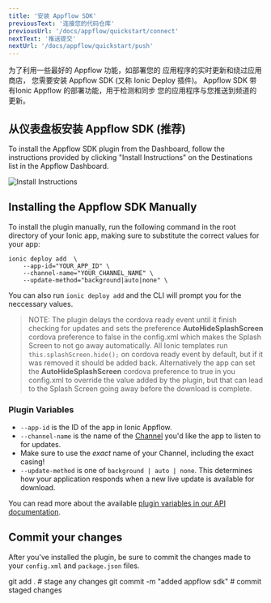 ```yaml
---
title: '安装 Appflow SDK'
previousText: '连接您的代码仓库'
previousUrl: '/docs/appflow/quickstart/connect'
nextText: '推送提交'
nextUrl: '/docs/appflow/quickstart/push'
---
```


为了利用一些最好的 Appflow 功能，如部署您的 应用程序的实时更新和绕过应用商店， 您需要安装 Appflow SDK (又称 Ionic Deploy 插件)。 Appflow SDK 带有Ionic Appflow 的部署功能，用于检测和同步 您的应用程序与您推送到频道的更新。

## 从仪表盘板安装 Appflow SDK (推荐)

To install the Appflow SDK plugin from the Dashboard, follow the instructions provided by clicking "Install Instructions" on the Destinations list in the Appflow Dashboard.

![Install Instructions](/docs/assets/img/appflow/ss-appflow-sdk-install.png)

## Installing the Appflow SDK Manually

To install the plugin manually, run the following command in the root directory of your Ionic app, making sure to substitute the correct values for your app:

```shell
ionic deploy add  \
    --app-id="YOUR_APP_ID" \
    --channel-name="YOUR_CHANNEL_NAME" \
    --update-method="background|auto|none" \
```

You can also run `ionic deploy add` and the CLI will prompt you for the neccessary values.

<blockquote>
  NOTE: The plugin delays the cordova ready event until it finish checking for updates and sets the preference <b>AutoHideSplashScreen</b> cordova preference to false in the config.xml which makes the Splash Screen to not go away automatically. All Ionic templates run
<code>this.splashScreen.hide();</code> on cordova ready event by default, but if it was removed it should be added back. Alternatively the app can set the <b>AutoHideSplashScreen</b> cordova preference to true in you config.xml to override the value added by the plugin, but that can lead to the Splash Screen going away before the download is complete.
</blockquote>

### Plugin Variables

* `--app-id` is the ID of the app in Ionic Appflow.
* `--channel-name` is the name of the [Channel](/docs/appflow/deploy/channels) you'd like the app to listen to for updates. 
 * Make sure to use the *exact* name of your Channel, including the exact casing!
* `--update-method` is one of `background | auto | none`. This determines how your application responds when a new live update is available for download.

You can read more about the available [plugin variables in our API documentation](/docs/appflow/deploy/api#plugin-variables).

## Commit your changes

After you've installed the plugin, be sure to commit the changes made to your `config.xml` and `package.json` files.

<command-line> <command-prompt>git add . # stage any changes</command-prompt> <command-prompt>git commit -m "added appflow sdk" # commit staged changes</command-prompt> </command-line>